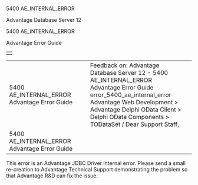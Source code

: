 5400 AE\_INTERNAL\_ERROR




Advantage Database Server 12  

5400 AE\_INTERNAL\_ERROR

Advantage Error Guide

|  |
| --- |
|  |

|  |  |  |  |  |
| --- | --- | --- | --- | --- |
| 5400 AE\_INTERNAL\_ERROR  Advantage Error Guide |  |  | Feedback on: Advantage Database Server 12 - 5400 AE\_INTERNAL\_ERROR Advantage Error Guide error\_5400\_ae\_internal\_error Advantage Web Development > Advantage Delphi OData Client > Delphi OData Components > TODataSet / Dear Support Staff, |  |
| 5400 AE\_INTERNAL\_ERROR  Advantage Error Guide |  |  |  |  |

This error is an Advantage JDBC Driver internal error. Please send a small re-creation to Advantage Technical Support demonstrating the problem so that Advantage R&D can fix the issue.